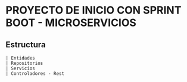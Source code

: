 # PROYECTO DE INICIO CON SPRINT BOOT - MICROSERVICIOS

## Estructura
    | Entidades
    | Repositorios
    | Servicios
    | Controladores - Rest
